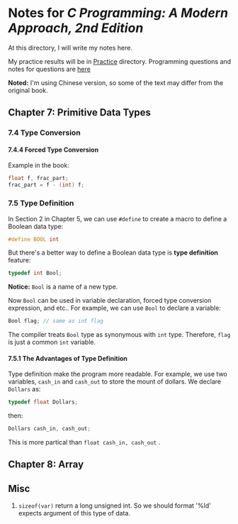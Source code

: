# Notes for *C Programming: A Modern Approach, 2nd Edition*

At this directory, I will write my notes here.

My practice results will be in [Practice](./Practice/) directory. Programming questions and notes for questions are [here](./Practice/README.md)

**Noted:** I'm using Chinese version, so some of the text may differ from the original book.

## Chapter 7: Primitive Data Types

### 7.4 Type Conversion

#### 7.4.4 Forced Type Conversion

Example in the book: 
```c
float f, frac_part;
frac_part = f - (int) f;
```

### 7.5 Type Definition

In Section 2 in Chapter 5, we can use `#define` to create a macro to define a Boolean data type: 

```c
#define BOOL int
```

But there's a better way to define a Boolean data type is **type definition** feature: 

```c
typedef int Bool;
```

**Notice:** `Bool` is a name of a new type.

Now `Bool` can be used in variable declaration, forced type conversion expression, and etc.. For example, we can use `Bool` to declare a variable: 

```c
Bool flag; // same as int flag
```

The compiler treats `Bool` type as synonymous with `int` type. Therefore, `flag` is just a common `int` variable.

#### 7.5.1 The Advantages of Type Definition

Type definition make the program more readable. For example, we use two variables, `cash_in` and `cash_out` to store the mount of dollars. We declare `Dollars` as: 

```c
typedef float Dollars;
```

then: 

```c
Dollars cash_in, cash_out;
```

This is more partical than `float cash_in, cash_out` .

## Chapter 8: Array

## Misc

1. `sizeof(var)` return a long unsigned int. So we should format '%ld' expects argument of this type of data.